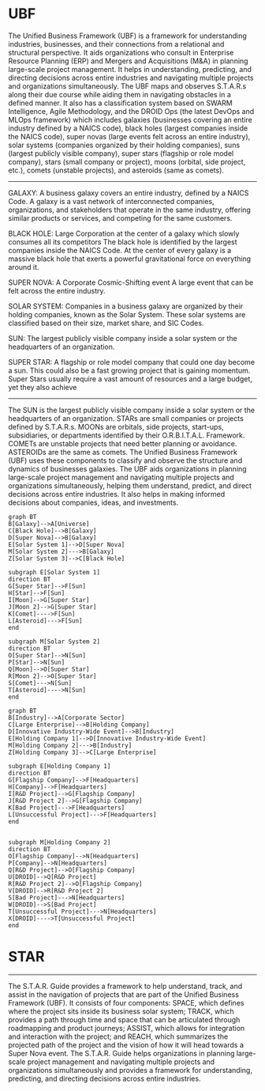 # UBF


The Unified Business Framework (UBF) is a framework for understanding industries, businesses, and their connections from a relational and structural perspective. It aids organizations who consult in Enterprise Resource Planning (ERP) and Mergers and Acquisitions (M&A) in planning large-scale project management. It helps in understanding, predicting, and directing decisions across entire industries and navigating multiple projects and organizations simultaneously. The UBF maps and observes S.T.A.R.s along their due course while aiding them in navigating obstacles in a defined manner. It also has a classification system based on SWARM Intelligence, Agile Methodology, and the DROID Ops (the latest DevOps and MLOps framework) which includes galaxies (businesses covering an entire industry defined by a NAICS code), black holes (largest companies inside the NAICS code), super novas (large events felt across an entire industry), solar systems (companies organized by their holding companies), suns (largest publicly visible company), super stars (flagship or role model company), stars (small company or project), moons (orbital, side project, etc.), comets (unstable projects), and asteroids (same as comets).

---


GALAXY: A business galaxy covers an entire industry, defined by a NAICS Code. A galaxy is a vast network of interconnected companies, organizations, and stakeholders that operate in the same industry, offering similar products or services, and competing for the same customers.

BLACK HOLE: Large Corporation at the center of a galaxy which slowly consumes all its competitors The black hole is identified by the largest companies inside the NAICS Code. At the center of every galaxy is a massive black hole that exerts a powerful gravitational force on everything around it.

SUPER NOVA: A Corporate Cosmic-Shifting event A large event that can be felt across the entire industry.

SOLAR SYSTEM: Companies in a business galaxy are organized by their holding companies, known as the Solar System. These solar systems are classified based on their size, market share, and SIC Codes. 

SUN: The largest publicly visible company inside a solar system or the headquarters of an organization.

SUPER STAR: A flagship or role model company that could one day become a sun. This could also be a fast growing project that is gaining momentum. Super Stars usually require a vast amount of resources and a large budget, yet they also achieve


---

The SUN is the largest publicly visible company inside a solar system or the headquarters of an organization. STARs are small companies or projects defined by S.T.A.R.s. MOONs are orbitals, side projects, start-ups, subsidiaries, or departments identified by their O.R.B.I.T.A.L. Framework. COMETs are unstable projects that need better planning or avoidance. ASTEROIDs are the same as comets. The Unified Business Framework (UBF) uses these components to classify and observe the structure and dynamics of businesses galaxies. The UBF aids organizations in planning large-scale project management and navigating multiple projects and organizations simultaneously, helping them understand, predict, and direct decisions across entire industries. It also helps in making informed decisions about companies, ideas, and investments.


```mermaid 
graph BT
B[Galaxy]-->A[Universe]
C[Black Hole]-->B[Galaxy]
D[Super Nova]-->B[Galaxy]
E[Solar System 1]-->D[Super Nova]
M[Solar System 2]--->B[Galaxy]
Z[Solar System 3]-->C[Black Hole]

subgraph E[Solar System 1]
direction BT
G[Super Star]-->F[Sun]
H[Star]-->F[Sun]
I[Moon]-->G[Super Star]
J[Moon 2]-->G[Super Star]
K[Comet]---->F[Sun]
L[Asteroid]--->F[Sun]
end

subgraph M[Solar System 2]
direction BT
O[Super Star]-->N[Sun]
P[Star]-->N[Sun]
Q[Moon]-->O[Super Star]
R[Moon 2]-->O[Super Star]
S[Comet]--->N[Sun]
T[Asteroid]---->N[Sun]
end
```



```mermaid 
graph BT
B[Industry]-->A[Corporate Sector]
C[Large Enterprise]-->B[Holding Company]
D[Innovative Industry-Wide Event]-->B[Industry]
E[Holding Company 1]-->D[Innovative Industry-Wide Event]
M[Holding Company 2]--->B[Industry]
Z[Holding Company 3]-->C[Large Enterprise]

subgraph E[Holding Company 1]
direction BT
G[Flagship Company]-->F[Headquarters]
H[Company]-->F[Headquarters]
I[R&D Project]-->G[Flagship Company]
J[R&D Project 2]-->G[Flagship Company]
K[Bad Project]--->F[Headquarters]
L[Unsuccessful Project]--->F[Headquarters]
end


subgraph M[Holding Company 2]
direction BT
O[Flagship Company]-->N[Headquarters]
P[Company]-->N[Headquarters]
Q[R&D Project]-->O[Flagship Company]
U[DROID]-->Q[R&D Project]
R[R&D Project 2]-->O[Flagship Company]
V[DROID]-->R[R&D Project 2]
S[Bad Project]--->N[Headquarters]
W[DROID]-->S[Bad Project]
T[Unsuccessful Project]--->N[Headquarters]
X[DROID]---->T[Unsuccessful Project]
end
```


# STAR

---


The S.T.A.R. Guide provides a framework to help understand, track, and assist in the navigation of projects that are part of the Unified Business Framework (UBF). It consists of four components: SPACE, which defines where the project sits inside its business solar system; TRACK, which provides a path through time and space that can be articulated through roadmapping and product journeys; ASSIST, which allows for integration and interaction with the project; and REACH, which summarizes the projected path of the project and the vision of how it will head towards a Super Nova event. The S.T.A.R. Guide helps organizations in planning large-scale project management and navigating multiple projects and organizations simultaneously and provides a framework for understanding, predicting, and directing decisions across entire industries.


